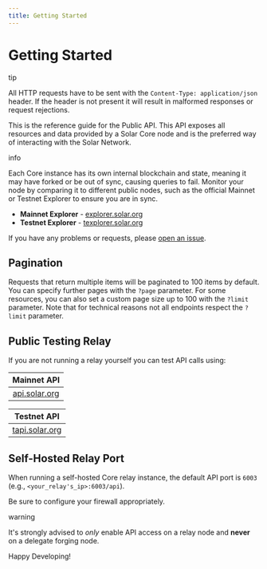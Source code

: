 ```yaml
---
title: Getting Started
---
```


# Getting Started

<div class="admonition tip">
    <p class="admonition-title">tip</p>
    <p>All HTTP requests have to be sent with the <code>Content-Type: application/json</code> header. If the header is not present it will result in malformed responses or request rejections.</p>
</div>

This is the reference guide for the Public API. This API exposes all resources and data provided by a Solar Core node and is the preferred way of interacting with the Solar Network.

<div class="admonition info">
    <p class="admonition-title">info</p>
    <p>Each Core instance has its own internal blockchain and state, meaning it may have forked or be out of sync, causing queries to fail. Monitor your node by comparing it to different public nodes, such as the official Mainnet or Testnet Explorer to ensure you are in sync.</p>
    <ul>
        <li>
            <b>Mainnet Explorer</b> - <a href="https://explorer.solar.org" target="_blank" rel="noopener noreferrer">explorer.solar.org</a>
        </li>
        <li>
            <b>Testnet Explorer</b> - <a href="https://texplorer.solar.org" target="_blank" rel="noopener noreferrer">texplorer.solar.org</a>
        </li>
    </ul>
</div>

<div class="admonition question">
    <p class="admonition-title">If you have any problems or requests, please <a href="https://github.com/solar-network/core/issues/new/choose" target="_blank" rel="noopener noreferrer">open an issue</a>.</p>
</div>

## Pagination

Requests that return multiple items will be paginated to 100 items by default. You can specify further pages with the `?page` parameter. For some resources, you can also set a custom page size up to 100 with the `?limit` parameter. Note that for technical reasons not all endpoints respect the `?limit` parameter.

## Public Testing Relay

If you are not running a relay yourself you can test API calls using:

|                                         Mainnet API                                         |
| :-----------------------------------------------------------------------------------------: |
| <a href="https://api.solar.org" target="_blank" rel="noopener noreferrer">api.solar.org</a> |

|                                          Testnet API                                          |
| :-------------------------------------------------------------------------------------------: |
| <a href="https://tapi.solar.org" target="_blank" rel="noopener noreferrer">tapi.solar.org</a> |

## Self-Hosted Relay Port

When running a self-hosted Core relay instance, the default API port is `6003` (e.g., `<your_relay's_ip>:6003/api`).

Be sure to configure your firewall appropriately.

<div class="admonition warning">
    <p class="admonition-title">warning</p>
    <p>It's strongly advised to <i>only</i> enable API access on a relay node and <b>never</b> on a delegate forging node.</p>
</div>

<div class="admonition success">
    <p class="admonition-title">Happy Developing!</p>
</div>
